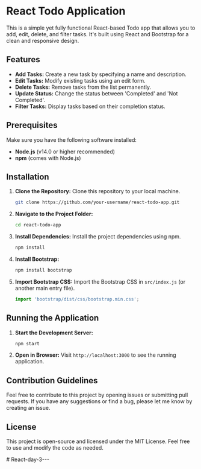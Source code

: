 # React Todo Application

This is a simple yet fully functional React-based Todo app that allows you to add, edit, delete, and filter tasks. It's built using React and Bootstrap for a clean and responsive design.

## Features

- **Add Tasks:** Create a new task by specifying a name and description.
- **Edit Tasks:** Modify existing tasks using an edit form.
- **Delete Tasks:** Remove tasks from the list permanently.
- **Update Status:** Change the status between 'Completed' and 'Not Completed'.
- **Filter Tasks:** Display tasks based on their completion status.

## Prerequisites

Make sure you have the following software installed:

- **Node.js** (v14.0 or higher recommended)
- **npm** (comes with Node.js)

## Installation

1. **Clone the Repository:** Clone this repository to your local machine.

    ```bash
    git clone https://github.com/your-username/react-todo-app.git
    ```

2. **Navigate to the Project Folder:** 

    ```bash
    cd react-todo-app
    ```

3. **Install Dependencies:** Install the project dependencies using npm.

    ```bash
    npm install
    ```

4. **Install Bootstrap:**

    ```bash
    npm install bootstrap
    ```

5. **Import Bootstrap CSS:** Import the Bootstrap CSS in `src/index.js` (or another main entry file).

    ```javascript
    import 'bootstrap/dist/css/bootstrap.min.css';
    ```

## Running the Application

1. **Start the Development Server:**

    ```bash
    npm start
    ```

2. **Open in Browser:** Visit `http://localhost:3000` to see the running application.


## Contribution Guidelines

Feel free to contribute to this project by opening issues or submitting pull requests. If you have any suggestions or find a bug, please let me know by creating an issue.

## License

This project is open-source and licensed under the MIT License. Feel free to use and modify the code as needed.

#   R e a c t - d a y - 3 - - -  
 